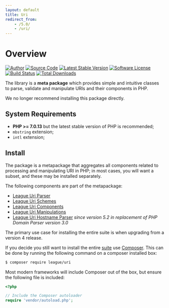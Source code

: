 ```yaml
---
layout: default
title: Uri
redirect_from:
    - /5.0/
    - /uri/
---
```


# Overview

[![Author](//img.shields.io/badge/author-@nyamsprod-blue.svg?style=flat-square)](https://twitter.com/nyamsprod)
[![Source Code](//img.shields.io/badge/source-league/uri-blue.svg?style=flat-square)](https://github.com/thephpleague/uri)
[![Latest Stable Version](//img.shields.io/github/release/thephpleague/uri.svg?style=flat-square)](https://packagist.org/packages/league/uri)
[![Software License](//img.shields.io/badge/license-MIT-brightgreen.svg?style=flat-square)](LICENSE.md)
[![Build Status](//img.shields.io/travis/thephpleague/uri/master.svg?style=flat-square)](https://travis-ci.org/thephpleague/uri)
[![Total Downloads](//img.shields.io/packagist/dt/league/uri.svg?style=flat-square)](https://packagist.org/packages/league/uri)

The library is a **meta package** which provides simple and intuitive classes to parse, validate and manipulate URIs and their components in PHP.

<p class="message-warning">We no longer recommend installing this package directly.</p>

## System Requirements

* **PHP >= 7.0.13** but the latest stable version of PHP is recommended;
* `mbstring` extension;
* `intl` extension;

## Install

The package is a metapackage that aggregates all components related to processing and manipulating URI in PHP; in most cases, you will want a subset, and these may be installed separately.

The following components are part of the metapackage:

- [League Uri Parser](/parser/1.0/)
- [League Uri Schemes](/schemes/1.0/)
- [League Uri Components](/components/1.0/)
- [League Uri Manipulations](/manipulations/1.0/)
- [League Uri Hostname Parser](/domain-parser/1.0/) *since version 5.2 in replacement of PHP Domain Parser version 3.0*

The primary use case for installing the entire suite is when upgrading from a version 4 release.

If you decide you still want to install the entire [suite]( https://packagist.org/packages/league/uri) use [Composer](https://getcomposer.org/). This can be done by running the following command on a composer installed box:

~~~bash
$ composer require league/uri
~~~

Most modern frameworks will include Composer out of the box, but ensure the following file is included:

~~~php
<?php

// Include the Composer autoloader
require 'vendor/autoload.php';
~~~

